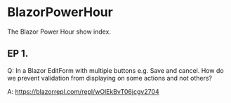 # BlazorPowerHour
The Blazor Power Hour show index.

## EP 1.

Q: In a Blazor EditForm with multiple buttons e.g. Save and cancel. How do we prevent validation from displaying on some actions and not others?

A: https://blazorrepl.com/repl/wOlEkBvT06jcgv2704
